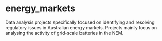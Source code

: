 # energy_markets
Data analysis projects specifically focused on identifying and resolving regulatory issues in Australian energy markets. Projects mainly focus on analysing the activity of grid-scale batteries in the NEM.
